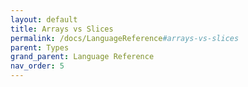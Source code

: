 ```yaml
---
layout: default
title: Arrays vs Slices
permalink: /docs/LanguageReference#arrays-vs-slices
parent: Types
grand_parent: Language Reference
nav_order: 5
---
```

